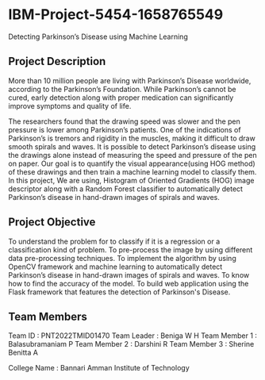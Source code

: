 # IBM-Project-5454-1658765549
Detecting Parkinson’s Disease using Machine Learning

## Project Description

More than 10 million people are living with Parkinson’s Disease worldwide, according to the Parkinson’s Foundation. While Parkinson’s cannot be cured, early detection along with proper medication can significantly improve symptoms and quality of life.

The researchers found that the drawing speed was slower and the pen pressure is lower among Parkinson’s patients. One of the indications of Parkinson’s is tremors and rigidity in the muscles, making it difficult to draw smooth spirals and waves. It is possible to detect Parkinson’s disease using the drawings alone instead of measuring the speed and pressure of the pen on paper. Our goal is to quantify the visual appearance(using HOG method) of these drawings and then train a machine learning model to classify them. In this project, We are using, Histogram of Oriented Gradients (HOG) image descriptor along with a Random Forest classifier to automatically detect Parkinson’s disease in hand-drawn images of spirals and waves.

## Project Objective

To understand the problem for to classify if it is a regression or a classification kind of problem.
To pre-process the image by using different data pre-processing techniques.
To implement the algorithm by using OpenCV framework and machine learning to automatically detect Parkinson’s disease in hand-drawn images of spirals and waves.
To know how to find the accuracy of the model.
To build web application using the Flask framework that features the detection of Parkinson's Disease.

## Team Members

Team ID : PNT2022TMID01470
Team Leader : Beniga W H
Team Member 1 : Balasubramaniam P
Team Member 2 : Darshini R
Team Member 3 : Sherine Benitta A

College Name : Bannari Amman Institute of Technology
